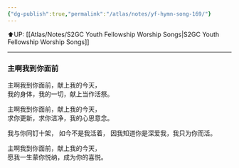 ```yaml
---
{"dg-publish":true,"permalink":"/atlas/notes/yf-hymn-song-169/"}
---
```


⬆️UP: [[Atlas/Notes/S2GC Youth Fellowship Worship Songs\|S2GC Youth Fellowship Worship Songs]]

---

### 主啊我到你面前

主啊我到你面前，献上我的今天，  
我的身体，我的一切，献上当作活祭。  

主啊我到你面前，献上我的今天，  
求你更新，求你洁净，我的心思意念。

我与你同钉十架，  如今不是我活着，
因我知道你是深爱我，我只为你而活。  

主啊我到你面前，献上我的今天，  
愿我一生蒙你悦纳，成为你的喜悦。